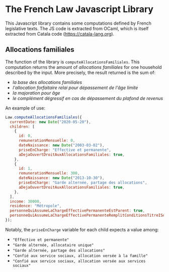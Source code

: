 # The French Law Javascript Library

This Javascript library contains some computations defined by French
legislative texts. The JS code is extracted from OCaml, which is itself
extracted from Catala code (https://catala-lang.org).

## Allocations familiales

The function of the library is `computeAllocationsFamiliales`. This computation
returns the amount of _allocations familiales_ for one household described
by the input. More precisely, the result returned is the sum of:

- _la base des allocations familiales_
- _l'allocation forfaitaire relai pour dépassement de l'âge limite_
- _la majoration pour âge_
- _le complément dégressif en cas de dépassement du plafond de revenus_

An example of use:

```javascript
Law.computeAllocationsFamiliales({
  currentDate: new Date("2020-05-20"),
  children: [
    {
      id: 0,
      remunerationMensuelle: 0,
      dateNaissance: new Date("2003-03-02"),
      priseEnCharge: "Effective et permanente",
      aDejaOuvertDroitAuxAllocationsFamiliales: true,
    },
    {
      id: 1,
      remunerationMensuelle: 300,
      dateNaissance: new Date("2013-10-30"),
      priseEnCharge: "Garde alternée, partage des allocations",
      aDejaOuvertDroitAuxAllocationsFamiliales: true,
    },
  ],
  income: 30000,
  residence: "Métropole",
  personneQuiAssumeLaChargeEffectivePermanenteEstParent: true,
  personneQuiAssumeLaChargeEffectivePermanenteRemplitConditionsTitreISecuriteSociale: true,
});
```

Notably, the `priseEnCharge` variable for each child expects a value among:

- `"Effective et permanente"`
- `"Garde alternée, allocataire unique"`
- `"Garde alternée, partage des allocations"`
- `"Confié aux service sociaux, allocation versée à la famille"`
- `"Confié aux service sociaux, allocation versée aux services sociaux"`
